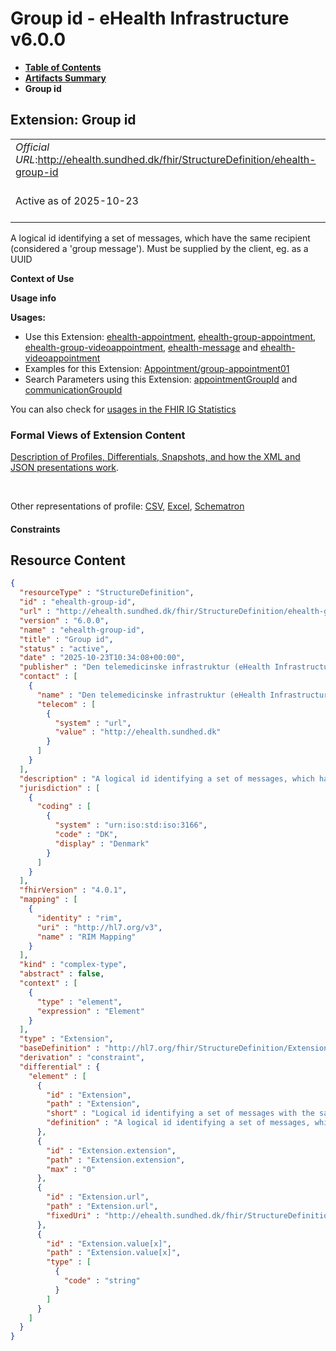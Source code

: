 # Group id - eHealth Infrastructure v6.0.0

* [**Table of Contents**](toc.md)
* [**Artifacts Summary**](artifacts.md)
* **Group id**

## Extension: Group id 

| | |
| :--- | :--- |
| *Official URL*:http://ehealth.sundhed.dk/fhir/StructureDefinition/ehealth-group-id | *Version*:6.0.0 |
| Active as of 2025-10-23 | *Computable Name*:ehealth-group-id |

A logical id identifying a set of messages, which have the same recipient (considered a 'group message'). Must be supplied by the client, eg. as a UUID

**Context of Use**

**Usage info**

**Usages:**

* Use this Extension: [ehealth-appointment](StructureDefinition-ehealth-appointment.md), [ehealth-group-appointment](StructureDefinition-ehealth-group-appointment.md), [ehealth-group-videoappointment](StructureDefinition-ehealth-group-videoappointment.md), [ehealth-message](StructureDefinition-ehealth-message.md) and [ehealth-videoappointment](StructureDefinition-ehealth-videoappointment.md)
* Examples for this Extension: [Appointment/group-appointment01](Appointment-group-appointment01.md)
* Search Parameters using this Extension: [appointmentGroupId](SearchParameter-ehealth-appointment-search-groupId.md) and [communicationGroupId](SearchParameter-ehealth-communication-search-groupId.md)

You can also check for [usages in the FHIR IG Statistics](https://packages2.fhir.org/xig/dk.ehealth.sundhed.fhir.ig.core|current/StructureDefinition/ehealth-group-id)

### Formal Views of Extension Content

 [Description of Profiles, Differentials, Snapshots, and how the XML and JSON presentations work](http://build.fhir.org/ig/FHIR/ig-guidance/readingIgs.html#structure-definitions). 

 

Other representations of profile: [CSV](StructureDefinition-ehealth-group-id.csv), [Excel](StructureDefinition-ehealth-group-id.xlsx), [Schematron](StructureDefinition-ehealth-group-id.sch) 

#### Constraints



## Resource Content

```json
{
  "resourceType" : "StructureDefinition",
  "id" : "ehealth-group-id",
  "url" : "http://ehealth.sundhed.dk/fhir/StructureDefinition/ehealth-group-id",
  "version" : "6.0.0",
  "name" : "ehealth-group-id",
  "title" : "Group id",
  "status" : "active",
  "date" : "2025-10-23T10:34:08+00:00",
  "publisher" : "Den telemedicinske infrastruktur (eHealth Infrastructure)",
  "contact" : [
    {
      "name" : "Den telemedicinske infrastruktur (eHealth Infrastructure)",
      "telecom" : [
        {
          "system" : "url",
          "value" : "http://ehealth.sundhed.dk"
        }
      ]
    }
  ],
  "description" : "A logical id identifying a set of messages, which have the same recipient (considered a 'group message'). Must be supplied by the client, eg. as a UUID",
  "jurisdiction" : [
    {
      "coding" : [
        {
          "system" : "urn:iso:std:iso:3166",
          "code" : "DK",
          "display" : "Denmark"
        }
      ]
    }
  ],
  "fhirVersion" : "4.0.1",
  "mapping" : [
    {
      "identity" : "rim",
      "uri" : "http://hl7.org/v3",
      "name" : "RIM Mapping"
    }
  ],
  "kind" : "complex-type",
  "abstract" : false,
  "context" : [
    {
      "type" : "element",
      "expression" : "Element"
    }
  ],
  "type" : "Extension",
  "baseDefinition" : "http://hl7.org/fhir/StructureDefinition/Extension",
  "derivation" : "constraint",
  "differential" : {
    "element" : [
      {
        "id" : "Extension",
        "path" : "Extension",
        "short" : "Logical id identifying a set of messages with the same recipient",
        "definition" : "A logical id identifying a set of messages, which have the same recipient (considered a 'group message'). Must be supplied by the client, eg. as a UUID"
      },
      {
        "id" : "Extension.extension",
        "path" : "Extension.extension",
        "max" : "0"
      },
      {
        "id" : "Extension.url",
        "path" : "Extension.url",
        "fixedUri" : "http://ehealth.sundhed.dk/fhir/StructureDefinition/ehealth-group-id"
      },
      {
        "id" : "Extension.value[x]",
        "path" : "Extension.value[x]",
        "type" : [
          {
            "code" : "string"
          }
        ]
      }
    ]
  }
}

```
